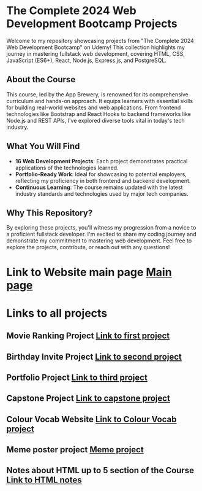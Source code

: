 # The Complete 2024 Web Development Bootcamp Projects

Welcome to my repository showcasing projects from "The Complete 2024 Web Development Bootcamp" on Udemy! This collection highlights my journey in mastering fullstack web development, covering HTML, CSS, JavaScript (ES6+), React, Node.js, Express.js, and PostgreSQL.

## About the Course

This course, led by the App Brewery, is renowned for its comprehensive curriculum and hands-on approach. It equips learners with essential skills for building real-world websites and web applications. From frontend technologies like Bootstrap and React Hooks to backend frameworks like Node.js and REST APIs, I've explored diverse tools vital in today's tech industry.

## What You Will Find

- **16 Web Development Projects**: Each project demonstrates practical applications of the technologies learned.
- **Portfolio-Ready Work**: Ideal for showcasing to potential employers, reflecting my proficiency in both frontend and backend development.
- **Continuous Learning**: The course remains updated with the latest industry standards and technologies used by major tech companies.

## Why This Repository?

By exploring these projects, you'll witness my progression from a novice to a proficient fullstack developer. I'm excited to share my coding journey and demonstrate my commitment to mastering web development. Feel free to explore the projects, contribute, or reach out with any questions!

# Link to Website main page [Main page](https://ognjenradic1.github.io/web_dev_course_2024_udemy/)

# Links to all projects

## Movie Ranking Project [Link to first project](./section_2_project/index.html)

## Birthday Invite Project [Link to second project](./section_3_project/index.html)

## Portfolio Project [Link to third project](./section_4_project/index.html)

## Capstone Project [Link to capstone project](./section_4_capstone_project/index.html)

## Colour Vocab Website [Link to Colour Vocab project](./section_5_project/index.html)

## Meme poster project [Meme project](./section_6_project/project/index.html)

## Notes about HTML up to 5 section of the Course [Link to HTML notes](./useful_notes/notes_about_html.md)
